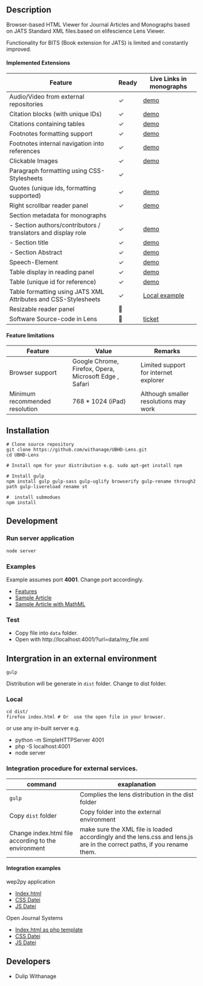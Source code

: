 ## Description

Browser-based HTML Viewer for Journal Articles and Monographs based on JATS Standard XML files.based on elifescience Lens Viewer.

Functionality for BITS (Book extension for JATS)  is limited and constantly improved.



#### Implemented Extensions

| Feature |	Ready | Live Links in monographs |
| --- | --- | --- |
| Audio/Video from external repositories| ✓ |[demo](https://heiup.uni-heidelberg.de/reader/index/310/310-69-79515-1-10-20171115.xml#figures) |
| Citation blocks (with unique IDs)   | ✓ | [demo](https://heiup.uni-heidelberg.de/reader/index/43/43-68-231-1-10-20151008.xml#content/box_25) |
| Citations  containing tables   | ✓ | [demo](https://heiup.uni-heidelberg.de/reader/index/416/416-68-83604-1-10-20181217.xml#content/heading_48) |
| Footnotes formatting support   | ✓ |  [demo](https://heiup.uni-heidelberg.de/reader/index/48/48-68-599-1-10-20160428.xml#footnotes/article_footnote_60)|
| Footnotes internal navigation into references   | ✓ | [demo](https://heiup.uni-heidelberg.de/reader/index/310/310-69-79515-1-10-20171115.xml#figures)|
| Clickable Images  | ✓ | [demo](https://heiup.uni-heidelberg.de/reader/index/310/310-69-79515-1-10-20171115.xml#figures/figure_1/fullscreen)|
| Paragraph formatting using CSS-Stylesheets   | ✓ | |
| Quotes (unique ids, formatting supported)  | ✓ | [demo](https://heiup.uni-heidelberg.de/reader/index/48/48-68-599-1-10-20160428.xml#content/quote_2)|
| Right scrollbar reader panel   | ✓ | [demo](https://heiup.uni-heidelberg.de/reader/index/345/345-68-81466-2-10-20180620.xml) |
| Section metadata for monographs   | | |
| - Section authors/contributors / translators and display  role | ✓ | [demo](https://heiup.uni-heidelberg.de/reader/index/457/457-68-85159-1-10-20190528.xml#info/contributor_8) |
| - Section title| ✓ |[demo](https://heiup.uni-heidelberg.de/reader/index/345/345-68-81466-2-10-20180620.xml#content/heading_39)  |
| - Section Abstract | ✓ | [demo](https://heiup.uni-heidelberg.de/reader/index/345/345-68-81466-2-10-20180620.xml#content/heading_39)  |
| Speech-Element | ✓ | [demo](https://heiup.uni-heidelberg.de/reader/index/48/48-68-599-1-10-20160428.xml#content/speech_27)|
| Table display in reading panel | ✓ | [demo](https://heiup.uni-heidelberg.de/reader/index/345/345-68-81466-2-10-20180620.xml#content/table_2)|
| Table (unique id for reference)   | ✓ |[demo](https://heiup.uni-heidelberg.de/reader/index/345/345-68-81466-2-10-20180620.xml#content/table_2) |
| Table formatting using JATS XML Attributes and CSS-Stylesheets | ✓ |  [Local example](http://localhost:8000/?url=data/example.xml/)|
| Resizable reader panel | :construction_worker: | |
| Software Source-code in Lens |:construction_worker: |[ticket](https://gitlab.ub.uni-heidelberg.de/wit/verlag-portale/issues/161) |


#### Feature limitations
| Feature |	 Value | Remarks |
| --- | --- | --- |
| Browser support  | Google Chrome, Firefox, Opera,  Microsoft Edge , Safari| Limited support for internet explorer |
| Minimum recommended resolution  | 768 * 1024 (iPad) | Although smaller resolutions may work |


## Installation



 ```
# Clone source repository 
git clone https://github.com/withanage/UBHD-Lens.git
cd UBHD-Lens

# Install npm for your distribution e.g. sudo apt-get install npm

# Install gulp
npm install gulp gulp-sass gulp-uglify browserify gulp-rename through2 path gulp-livereload rename st

#  install submodues
npm install

 ```

## Development

### Run server application

```bash
node server
```


###  Examples

Example assumes port **4001**. Change port accordingly.
 
* [Features](http://localhost:4001/?url=data/example.xml)
* [Sample Article](http://localhost:4001/?url=data/bmj_example.xml)
* [Sample Article with MathML ](http://localhost:4001/?url=data/pnas_sample.xml)

### Test
* Copy file into `data` folder.
* Open with http://localhost:4001/?url=data/my_file.xml

 
## Intergration in an external environment

```
gulp
```

Distribution will be generate in `dist` folder. Change to dist folder.

### Local
```
cd dist/
firefox index.html # Or  use the open file in your browser.
```
or use any in-built server e.g.
* python -m SimpleHTTPServer 4001
* php -S localhost:4001
* node server



### Integration  procedure for external services. 

| command | exaplanation 
|  --- | ---
| `gulp` | Complies the lens distribution  in the dist folder
| Copy  `dist` folder | Copy folder into the external environment 
| Change index.html file   according to  the environment   | make sure the XML file is loaded accordingly and the lens.css and lens.js are in the correct paths, if you rename them.


  
#### Integration examples

wep2py application

 * [Index.html](https://github.com/UB-Heidelberg/UBHD-OMPPortal/blob/master/views/reader/index.html)
 * [CSS Datei](https://github.com/UB-Heidelberg/UBHD-OMPPortal/blob/master/static/css/lens.css)
 * [JS Datei](https://github.com/UB-Heidelberg/UBHD-OMPPortal/blob/master/static/js/lens2.js)  
 
 Open Journal Systems
 
 * [Index.html as php template](https://github.com/withanage/lensGalleyBits/blob/master/templates/display.tpl)
  * [CSS Datei](https://github.com/withanage/lensGalleyBits/blob/master/libs/lens/lens.css)
  * [JS Datei](https://github.com/withanage/lensGalleyBits/blob/master/libs/lens/lens.js)  
  
 






## Developers

* Dulip Withanage


